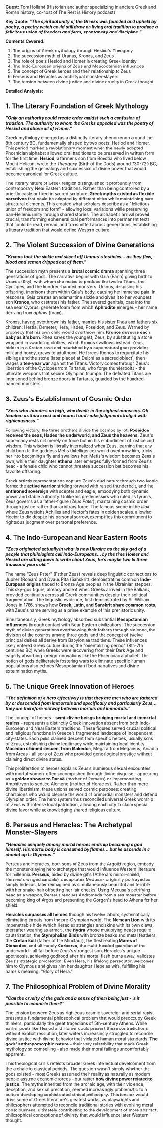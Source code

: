 **Guest:** Tom Holland (Historian and author specializing in ancient Greek and Roman history, co-host of The Rest is History podcast)

**Key Quote:**
***"The spiritual unity of the Greeks was founded and upheld by poetry, a poetry which could still draw on living oral tradition to produce a felicitous union of freedom and form, spontaneity and discipline."***

**Contents Covered:**
1. The origins of Greek mythology through Hesiod's Theogony
2. The succession myth of Uranus, Kronos, and Zeus
3. The role of poets Hesiod and Homer in creating Greek identity
4. The Indo-European origins of Zeus and Mesopotamian influences
5. The concept of Greek heroes and their relationship to Zeus
6. Perseus and Heracles as archetypal monster-slayers
7. The tension between divine justice and divine cruelty in Greek thought

**Detailed Analysis:**

## 1. The Literary Foundation of Greek Mythology

***"Only an authority could create order amidst such a confusion of tradition. The authority to whom the Greeks appealed was the poetry of Hesiod and above all of Homer."***

Greek mythology emerged as a distinctly literary phenomenon around the 8th century BC, fundamentally shaped by two poets: Hesiod and Homer. This period marked a revolutionary moment when the newly adopted Phoenician alphabet allowed oral traditions to be preserved in written form for the first time. **Hesiod**, a farmer's son from Boeotia who lived below Mount Helicon, wrote the *Theogony* (Birth of the Gods) around 730-720 BC, establishing the genealogy and succession of divine power that would become canonical for Greek culture.

The literary nature of Greek religion distinguished it profoundly from contemporary Near Eastern traditions. Rather than being controlled by a priestly caste or fixed in sacred scripture, **Greek myths existed as flexible narratives** that could be adapted by different cities while maintaining core structural elements. This created what scholars describe as a "felicitous union of freedom and form" - allowing local variations while preserving pan-Hellenic unity through shared stories. The alphabet's arrival proved crucial, transforming ephemeral oral performances into permanent texts that could be read, reread, and transmitted across generations, establishing a literary tradition that would define Western culture.

## 2. The Violent Succession of Divine Generations

***"Kronos took the sickle and sliced off Uranus's testicles... as they flew, blood and semen dripped out of them."***

The succession myth presents a **brutal cosmic drama** spanning three generations of gods. The narrative begins with Gaia (Earth) giving birth to Uranus (Sky), with whom she mates to produce the twelve Titans, the Cyclopes, and the hundred-handed monsters. Uranus, despising his offspring, imprisons them within Gaia's body, causing her immense pain. In response, Gaia creates an adamantine sickle and gives it to her youngest son **Kronos**, who castrates his father. The severed genitals, cast into the sea near Cyprus, generate foam from which **Aphrodite** emerges - her name deriving from *aphros* (foam).

Kronos, having overthrown his father, marries his sister Rhea and fathers six children: Hestia, Demeter, Hera, Hades, Poseidon, and Zeus. Warned by prophecy that his own child would overthrow him, **Kronos devours each baby as it's born**. Rhea saves the youngest, Zeus, by substituting a stone wrapped in swaddling clothes, which Kronos swallows instead. Zeus, hidden in a Cretan cave and nourished by a supernatural goat providing milk and honey, grows to adulthood. He forces Kronos to regurgitate his siblings and the stone (later placed at Delphi as a sacred object), then wages a **ten-year war** against the Titans. Victory comes through Zeus's liberation of the Cyclopes from Tartarus, who forge thunderbolts - the ultimate weapons that secure Olympian triumph. The defeated Titans are imprisoned behind bronze doors in Tartarus, guarded by the hundred-handed monsters.

## 3. Zeus's Establishment of Cosmic Order

***"Zeus who thunders on high, who dwells in the highest mansions. Oh hearken as thou seest and hearest and make judgment straight with righteousness."***

Following victory, the three brothers divide the cosmos by lot: **Poseidon receives the seas, Hades the underworld, and Zeus the heavens**. Zeus's supremacy rests not merely on force but on his embodiment of justice and wisdom. This wisdom is literally internalized when Zeus, learning that any child born to the goddess Metis (Intelligence) would overthrow him, tricks her into becoming a fly and swallows her. Metis's wisdom becomes Zeus's own, while their daughter **Athena** later emerges fully-formed from Zeus's head - a female child who cannot threaten succession but becomes his favorite offspring.

Greek artistic representations capture Zeus's dual nature through two iconic forms: the **active warrior** striding forward with raised thunderbolt, and the **enthroned sovereign** with scepter and eagle, embodying both dynamic power and stable authority. Unlike his predecessors who ruled as tyrants, Zeus governs as a father-figure (*Zeus Pater*), maintaining cosmic order through justice rather than arbitrary force. The famous scene in the *Iliad* where Zeus weighs Achilles and Hector's fates in golden scales, allowing Hector to die despite his personal sorrow, exemplifies this commitment to righteous judgment over personal preference.

## 4. The Indo-European and Near Eastern Roots

***"Zeus originated actually in what is now Ukraine as the sky god of a people that philologists call Indo-Europeans... by the time Homer and Hesiod are sitting down to write about Zeus, he's maybe two to three thousand years old."***

The name "Zeus Pater" (Father Zeus) reveals deep linguistic connections to Jupiter (Roman) and Dyaus Pita (Sanskrit), demonstrating common **Indo-European origins** traced to Bronze Age peoples in the Ukrainian steppes. This sky-god figure, already ancient when Greeks arrived in the Balkans, provided continuity across all Greek communities despite their political fragmentation. The linguistic evidence, first demonstrated by Sir William Jones in 1786, shows how **Greek, Latin, and Sanskrit share common roots**, with Zeus's name serving as a prime example of this prehistoric unity.

Simultaneously, Greek mythology absorbed substantial **Mesopotamian influences** through contact with Near Eastern civilizations. The succession myth of divine generations overthrowing their fathers through violence, the division of the cosmos among three gods, and the concept of twelve principal deities all derive from Babylonian traditions. These influences likely entered Greek culture during the "orientalizing period" (8th-7th centuries BC) when Greeks were recovering from their Dark Age and eagerly absorbing foreign innovations like the Phoenician alphabet. The notion of gods deliberately fostering wars to eliminate specific human populations also echoes Mesopotamian flood narratives and divine extermination myths.

## 5. The Unique Greek Innovation of Heroes

***"The definition of a hero effectively is that they are men who are fathered by or descended from immortals and specifically and particularly Zeus... they are therefore midway between mortals and immortals."***

The concept of heroes - **semi-divine beings bridging mortal and immortal realms** - represents a distinctly Greek innovation absent from both Indo-European and Near Eastern traditions. These figures served crucial political and religious functions in Greece's fragmented landscape of independent city-states. Each *polis* claimed descent from specific heroes, usually sons of Zeus, establishing divine legitimacy while maintaining local identity. **Macedon claimed descent from Makedon**, Megara from Megareus, Arcadia from Arcas - all sons of Zeus who provided genealogical prestige without claiming direct divine status.

This proliferation of heroes explains Zeus's numerous sexual encounters with mortal women, often accomplished through divine disguise - appearing as a **golden shower to Danaë** (mother of Perseus) or impersonating Amphitryon to seduce Alcmene (mother of Heracles). Rather than mere divine libertinism, these unions served cosmic purposes: creating champions who would cleanse the world of primordial monsters and defend Olympian order. The hero system thus reconciled universal Greek worship of Zeus with intense local patriotism, allowing each city to claim special divine favor while acknowledging shared religious culture.

## 6. Perseus and Heracles: The Archetypal Monster-Slayers

***"Heracles uniquely among mortal heroes ends up becoming a god himself. His mortal body is consumed by flames... but he ascends in a chariot up to Olympus."***

Perseus and Heracles, both sons of Zeus from the Argolid region, embody the monster-slaying hero archetype that would influence Western literature for millennia. **Perseus**, aided by divine gifts (Athena's mirror-shield, Hermes's winged sandals), decapitates Medusa - originally portrayed as simply hideous, later reimagined as simultaneously beautiful and terrible with her snake-hair offsetting her fair cheeks. Using Medusa's petrifying head as a weapon, Perseus rescues Andromeda from a sea monster before becoming king of Argos and presenting the Gorgon's head to Athena for her shield.

**Heracles surpasses all heroes** through his twelve labors, systematically eliminating threats from the pre-Olympian world. The **Nemean Lion** with its impenetrable hide (which Heracles strangles and skins with its own claws, thereafter wearing as armor), the **Hydra** whose multiplying heads require cauterization, the **Stymphalian Birds** with bronze beaks and metal feathers, the **Cretan Bull** (father of the Minotaur), the flesh-eating **Mares of Diomedes**, and ultimately **Cerberus**, the multi-headed guardian of the underworld - all fall before Zeus's strongest son. Heracles's unique apotheosis, achieving godhood after his mortal flesh burns away, validates Zeus's strategic procreation. Even Hera, his lifelong persecutor, welcomes him to Olympus and gives him her daughter Hebe as wife, fulfilling his name's meaning: "Glory of Hera."

## 7. The Philosophical Problem of Divine Morality

***"Can the cruelty of the gods and a sense of them being just - is it possible to reconcile them?"***

The tension between Zeus as righteous cosmic sovereign and serial rapist presents a fundamental philosophical problem that would preoccupy Greek thinkers, particularly the great tragedians of 5th-century Athens. While earlier poets like Hesiod and Homer could present these contradictions without explicit resolution, later writers increasingly struggled to reconcile divine justice with divine behavior that violated human moral standards. **The gods' anthropomorphic nature** - their very relatability that made Greek mythology so compelling - also made their moral failings uncomfortably apparent.

This theological crisis reflects broader Greek intellectual development from the archaic to classical periods. The question wasn't simply whether the gods existed - most Greeks assumed their reality as naturally as modern people assume economic forces - but rather **how divine power related to justice**. The myths inherited from the archaic age, with their violence, deception, and sexual predation, seemed increasingly problematic to a culture developing sophisticated ethical philosophy. This tension would drive some of Greek literature's greatest works, as playwrights and philosophers attempted to reconcile traditional stories with evolving moral consciousness, ultimately contributing to the development of more abstract, philosophical conceptions of divinity that would influence later Western thought.